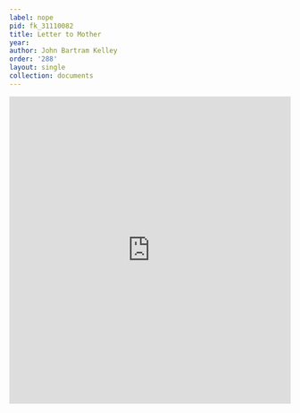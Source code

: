 ```yaml
---
label: nope
pid: fk_31110082
title: Letter to Mother
year:
author: John Bartram Kelley
order: '288'
layout: single
collection: documents
---
```

<iframe src="https://northwestern.app.box.com/embed/s/6rsjyr2yz0kcbw24zwpjmyekrvugua3q?sortColumn=date&view=list" width="100%" height="550" frameborder="0" allowfullscreen webkitallowfullscreen msallowfullscreen></iframe>
